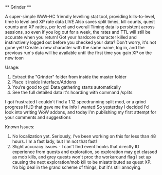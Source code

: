 ** Grinder **

A super-simple WoW-HC friendly levelling stat tool, providing kills-to-level, time to level and XP rate data LIVE
Also saves split times, kill counts, quest counts and XP ratios, per level and overall
Timing data is persistent across sessions, so even if you log out for a week, the rates and TTL will still be accurate when you return!
Got your hardcore character killed and instinctively logged out before you checked your data? Don't worry, it's not gone yet!
Create a new character with the same name, log in, and the previous run's data will be available until the first time you gain XP on the new toon

Usage:
1) Extract the "Grinder" folder from inside the master folder
2) Place it inside Interface/Addons
3) You're good to go! Data gathering starts automatically
4) See the full detailed data it's hoarding with command /splits

I got frustrated I couldn't find a 1.12 speedrunning split mod, or a grind progress HUD that gave me the info I wanted
So yesterday I decided I'd look into writing WoW addons, and today I'm publishing my first attempt for your comments and suggestions

Known Issues:
1) No localization yet. Seriously, I've been working on this for less than 48 hours. I'm a fast lady, but I'm not that fast!
2) Slight accuracy issues - I can't find event hooks that directly ID experience from quests and exploration, so exploration may get classed as mob kills, and grey quests won't proc the workaround flag I set up causing the next exploration/mob kill to be misattributed as quest XP. No big deal in the grand scheme of things, but it's still annoying.
